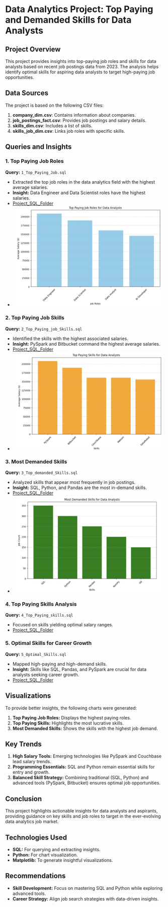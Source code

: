 # Data Analytics Project: Top Paying and Demanded Skills for Data Analysts

## Project Overview
This project provides insights into top-paying job roles and skills for data analysts based on recent job postings data from 2023. The analysis helps identify optimal skills for aspiring data analysts to target high-paying job opportunities.

## Data Sources
The project is based on the following CSV files:
1. **company_dim.csv**: Contains information about companies.
2. **job_postings_fact.csv**: Provides job postings and salary details.
3. **skills_dim.csv**: Includes a list of skills.
4. **skills_job_dim.csv**: Links job roles with specific skills.

## Queries and Insights

### 1. Top Paying Job Roles
**Query:** `1_Top_Paying_Job.sql`
- Extracted the top job roles in the data analytics field with the highest average salaries.
- **Insight:** Data Engineer and Data Scientist roles have the highest salaries.
- [Project_SQL_Folder](https://github.com/karnank25/SQL_Data_Analytics/blob/master/Project_SQL/1_Top_Paying_Job.sql)
- ![Top Paying Roles](https://github.com/karnank25/SQL_Data_Analytics/blob/master/Project_SQL/Query_1.png)

### 2. Top Paying Job Skills
**Query:** `2_Top_Paying_job_Skills.sql`
- Identified the skills with the highest associated salaries.
- **Insight:** PySpark and Bitbucket command the highest average salaries.
- [Project_SQL_Folder](https://github.com/karnank25/SQL_Data_Analytics/blob/master/Project_SQL/2_Top_Paying_job_Skills.sql)
- ![Top Paying Job Skills](https://github.com/karnank25/SQL_Data_Analytics/blob/master/Project_SQL/Query_2.png)


### 3. Most Demanded Skills
**Query:** `3_Top_demanded_Skills.sql`
- Analyzed skills that appear most frequently in job postings.
- **Insight:** SQL, Python, and Pandas are the most in-demand skills.
- [Project_SQL_Folder](https://github.com/karnank25/SQL_Data_Analytics/blob/master/Project_SQL/3_Top_demanded_Skills.sql)
- ![Most Demanded Skills](https://github.com/karnank25/SQL_Data_Analytics/blob/master/Project_SQL/Query_3.png)

### 4. Top Paying Skills Analysis
**Query:** `4_Top_Paying_skills.sql`
- Focused on skills yielding optimal salary ranges.
- [Project_SQL_Folder](https://github.com/karnank25/SQL_Data_Analytics/blob/master/Project_SQL/4_Top_Paying_skills.sql)

### 5. Optimal Skills for Career Growth
**Query:** `5_Optimal_Skills.sql`
- Mapped high-paying and high-demand skills.
- **Insight:** Skills like SQL, Pandas, and PySpark are crucial for data analysts seeking career growth.
- [Project_SQL_Folder](https://github.com/karnank25/SQL_Data_Analytics/blob/master/Project_SQL/5_Optimal_Skills.sql)

## Visualizations
To provide better insights, the following charts were generated:
1. **Top Paying Job Roles:** Displays the highest paying roles.
2. **Top Paying Skills:** Highlights the most lucrative skills.
3. **Most Demanded Skills:** Shows the skills with the highest job demand.

## Key Trends
1. **High Salary Tools:** Emerging technologies like PySpark and Couchbase lead salary trends.
2. **Programming Essentials:** SQL and Python remain essential skills for entry and growth.
3. **Balanced Skill Strategy:** Combining traditional (SQL, Python) and advanced tools (PySpark, Bitbucket) ensures optimal job opportunities.

## Conclusion
This project highlights actionable insights for data analysts and aspirants, providing guidance on key skills and job roles to target in the ever-evolving data analytics job market.

## Technologies Used
- **SQL:** For querying and extracting insights.
- **Python:** For chart visualization.
- **Matplotlib:** To generate insightful visualizations.

## Recommendations
- **Skill Development:** Focus on mastering SQL and Python while exploring advanced tools.
- **Career Strategy:** Align job search strategies with data-driven insights.

